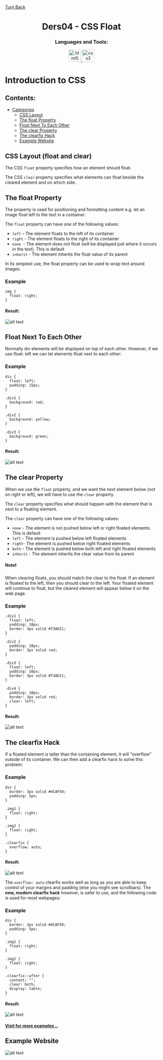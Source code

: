 [Turn Back](../../../)
<h1 align="center">Ders04 - CSS Float</h1>



<h3 align="center">Languages and Tools:</h3>
<p align="center"><a href="https://www.w3.org/html/" target="_blank" rel="noreferrer"> <img src="https://raw.githubusercontent.com/devicons/devicon/master/icons/html5/html5-original-wordmark.svg" alt="html5" width="40" height="40"/> </a> <a href="https://www.w3schools.com/css/" target="_blank" rel="noreferrer"> <img src="https://raw.githubusercontent.com/devicons/devicon/master/icons/css3/css3-original-wordmark.svg" alt="css3" width="40" height="40"/> </a> </p>

# Introduction to CSS

## Contents:
 - [Categories](#categories)
      - [CSS Layout](#css-layout-float-and-clear)
      - [The float Property](#the-float-property)
      - [Float Next To Each Other](#float-next-to-each-other)
      - [The clear Property](#the-clear-property)
      - [The clearfix Hack](#the-clearfix-hack)
      - [Example Website](#example-website)


## CSS Layout (float and clear)

The CSS `float` property specifies how an element should float.

The CSS `clear` property specifies what elements can float beside the cleared element and on which side.


## The float Property

The  property is used for positioning and formatting content e.g. let an image float left to the text in a container.

The `float` property can have one of the following values:

- `left` - The element floats to the left of its container
- `right` - The element floats to the right of its container
- `none `- The element does not float (will be displayed just where it occurs in the text). This is default
- `inherit` - The element inherits the float value of its parent

In its simplest use, the float property can be used to wrap text around images.

### Example

    img {
      float: right;
    }

#### Result:

![alt text](./photos/alinti1.jpg)


## Float Next To Each Other

Normally div elements will be displayed on top of each other. However, if we use float: left we can let elements float next to each other:

### Example

    div {
      float: left;
      padding: 15px;
    }

    .div1 {
      background: red;
    }

    .div2 {
      background: yellow;
    }

    .div3 {
      background: green;
    }

#### Result:

![alt text](./photos/alinti2.jpg)

## The clear Property

When we use the `float` property, and we want the next element below (not on right or left), we will have to use the `clear` property.

The `clear` property specifies what should happen with the element that is next to a floating element.

The `clear` property can have one of the following values:

- `none` - The element is not pushed below left or right floated elements. This is default
- `left` - The element is pushed below left floated elements
- `right`- The element is pushed below right floated elements
- `both` - The element is pushed below both left and right floated elements
- `inherit` - The element inherits the clear value from its parent

#### Note&#10071;
When clearing floats, you should match the clear to the float: If an element is floated to the left, then you should clear to the left. Your floated element will continue to float, but the cleared element will appear below it on the web page.

### Example

    .div1 {
      float: left;
      padding: 10px;
      border: 3px solid #73AD21;
    }

    .div2 {
      padding: 10px;
      border: 3px solid red;
    }

    .div3 {
      float: left;
      padding: 10px;  
      border: 3px solid #73AD21;
    }

    .div4 {
      padding: 10px;
      border: 3px solid red;
      clear: left;
    }

#### Result:

![alt text](./photos/alinti3.jpg)

## The clearfix Hack

If a floated element is taller than the containing element, it will "overflow" outside of its container. We can then add a clearfix hack to solve this problem:

### Example

    div {
      border: 3px solid #4CAF50;
      padding: 5px;
    }

    .img1 {
      float: right;
    }

    .img2 {
      float: right;
    }

    .clearfix {
      overflow: auto;
    }

#### Result:

![alt text](./photos/alinti4.jpg)

The `overflow: auto` clearfix works well as long as you are able to keep control of your margins and padding (else you might see scrollbars). The <b>new, modern clearfix hack</b> however, is safer to use, and the following code is used for most webpages:

### Example

    div {
      border: 3px solid #4CAF50;
      padding: 5px;
    }

    .img1 {
      float: right;
    }

    .img2 {
      float: right;
    }

    .clearfix::after {
      content: "";
      clear: both;
      display: table;
    }

#### Result:

![alt text](./photos/alinti5.jpg)

####  <a href="https://www.w3schools.com/css/css_float_examples.asp">Visit for more examples ..</a>

## Example Website

![alt text](https://github.com/waroi/TurkcellFrontend2023/blob/main/Ogrenciler/SelahattinDemir/Dersler/Ders04/Section02/photos/section02.jpg)

